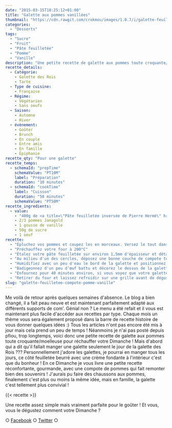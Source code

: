 ```yaml
---
date: "2015-03-15T18:25:12+01:00"
title: "Galette aux pommes vanillées"
thumbnail: "https://cdn.rawgit.com/crokmou/images/1.0.7/i/galette-feuillet--e-pomme-vanille.jpg"
categories:
  - "Desserts"
tags:
  - "Sucre"
  - "Fruit"
  - "Pâte feuilletée"
  - "Pomme"
  - "Vanille"
description: "Une petite recette de galette aux pommes toute croquante/fondante pour réchauffer votre Dimanche et faire plaisir à tous les gourmands !"
recette_details:
  - Catégorie:
    - Galette des Rois
    - Tarte
  - Type de cuisine:
    - Française
  - Régime:
    - Végétarien
    - Sans oeufs
  - Saison:
    - Automne
    - Hiver
  - évènement:
    - Goûter
    - Brunch
    - En couple
    - Entre amis
    - En famille
    - Épiphanie
recette_qty: "Pour une galette"
recette_temps:
  - schemaId: "prepTime"
    schemaValue: "PT10M"
    label: "Préparation"
    duration: "10 minutes"
  - schemaId: "cookTime"
    label: "Cuisson"
    duration: "50 minutes"
    schemaValue: "PT50M"
recette_ingredients:
  - value:
    - "400g de <a title=\"Pâte feuilletée inversée de Pierre Hermé\" href=\"https://crokmou.com/pate-feuilletee-inversee-de-pierre-herme/\" target=\"_blank\">pâte feuilletée inversée </a>"
    - 2/3 pommes Janagold
    - 1 gousse de vanille
    - 50g de sucre
    - 1 oeuf
recette:
  - "Épluchez vos pommes et coupez les en morceaux. Versez le tout dans une casserole avec un peu d'eau, le sucre et la gousse de vanille fendue. Recouvrer d'un papier sulfurisé au contact en laissant un petit trou au milieu du papier (ce système va permettre à vos fruits de bien compoter et de garder toutes leurs saveurs), faites cuire à feu doux environ 20/30 minutes. Lorsque la compote est prête, laissez refroidir"
  - "Préchauffez votre four à 200°C"
  - "Étalez votre pâte feuilletée sur environ 1,5mm d'épaisseur et détaillez ensuite deux ronds de 20cm de diamètre"
  - "Au milieu d'un des cercles, déposez une bonne couche de compote tout en prenant soin de laisser au moins 2/3cm de bords pour pouvoir refermer la galette."
  - "Humidifiez avec un peu d'eau le bord de la galette et positionnez le deuxième cercle par dessus. Appuyez bien afin que la galette soit hermétique."
  - "Badigeonnez d'un peu d’œuf battu et décorez le dessus de la galette avec une pointe de couteau"
  - "Enfournez pour 40 minutes environ, si vous voyez que votre galette est déjà bien colorée mais qu'elle n'est pas encore cuite, baissez votre four à 180°C pour prolonger la cuisson sans tout faire noircir (oui ca m'est déjà arrivé ^^)"
  - "Retirer du four et laissez refroidir sur une grille avant de déguster (même que tiède c'est encore meilleur !!!)"
slug: "galette-feuilletee-compote-pomme-vanille"
---
```


Me voilà de retour après quelques semaines d'absence. Le blog a bien changé, il a fait peau neuve et est maintenant parfaitement adapté aux différents supports de com'. Génial non ? Le menu a été refait et il vous est maintenant plus facile d'accéder aux recettes par type. Chaque mois un thème vous sera également proposé dans la barre de recette histoire de vous donner quelques idées :) Tous les articles n'ont pas encore été mis à jour mais cela prend un peu de temps ! Néanmoins je n'ai pas posté depuis pfiou, trop longtemps, voici donc une petite recette de galette aux pommes toute croquante/moelleuse pour réchauffer votre Dimanche ! Mais d'abord qui a dit qu'il fallait manger une galette seulement le jour de la galette des Rois ??? Personnellement j'adore les galettes, je pourrai en manger tous les jours, ce côté feuilletée beurré avec une crème fondante à l'intérieur c'est que du bonheur ! En ce Dimanche je vous livre une petite recette réconfortante, gourmande, avec une compote de pommes qui fait remonter bien des souvenirs ! J'aurais pu faire des chaussons aux pommes, finalement c'est plus ou moins la même idée, mais en famille, la galette c'est tellement plus convivial !

{{< recette >}}


Une recette assez simple mais vraiment parfaite pour le goûter ! Et vous, vous le dégustez comment votre Dimanche ?

○ [Facebook](https://www.facebook.com/crokmou.blog) ○ [Twitter](https://twitter.com/Crokmou) ○
